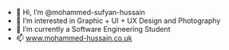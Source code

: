 - 👋 Hi, I’m @mohammed-sufyan-hussain
- 👀 I’m interested in Graphic + UI + UX Design and Photography
- 🌱 I’m currently a Software Engineering Student
- 📫 www.mohammed-hussain.co.uk

<!---
mohammed-sufyan-hussain/mohammed-sufyan-hussain is a ✨ special ✨ repository because its `README.md` (this file) appears on your GitHub profile.
You can click the Preview link to take a look at your changes.
--->
